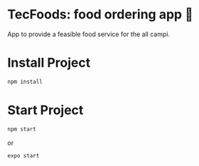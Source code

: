 # TecFoods: food ordering app :hamburger:
App to provide a feasible food service for the all campi. 


# Install Project

```sh
npm install
```
# Start Project

```sh
npm start
```
or

```sh
expo start
```
